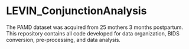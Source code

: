 # LEVIN_ConjunctionAnalysis
The PAMD dataset was acquired from 25 mothers 3 months postpartum. This repository contains all code developed for data organization, BIDS conversion, pre-processing, and data analysis.
